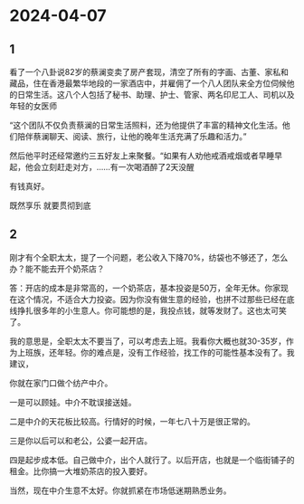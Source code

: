 # 2024-04-07

## 1


看了一个八卦说82岁的蔡澜变卖了房产套现，清空了所有的字画、古董、家私和藏品，住在香港最繁华地段的一家酒店中，并雇佣了一个八人团队来全方位伺候他的日常生活。这八个人包括了秘书、助理、护士、管家、两名印尼工人、司机以及年轻的女医师

“这个团队不仅负责蔡澜的日常生活照料，还为他提供了丰富的精神文化生活。他们陪伴蔡澜聊天、阅读、旅行，让他的晚年生活充满了乐趣和活力。” 

然后他平时还经常邀约三五好友上来聚餐。“如果有人劝他戒酒戒烟或者早睡早起，他会立刻赶走对方，……有一次喝酒醉了2天没醒

有钱真好。

既然享乐 就要贯彻到底






## 2


刚才有个全职太太，提了一个问题，老公收入下降70%，纺袋也不够还了，怎么办？能不能去开个奶茶店？

答：开店的成本是非常高的，一个奶茶店，基本投姿是50万，全年无休。你家现在这个情况，不适合大力投姿。因为你没有做生意的经验，也拼不过那些已经在底线挣扎很多年的小生意人。你可能想的是，我投点钱，就等发财了。这也太可笑了。

我的意思是，全职太太不要当了，可以考虑去上班。我看你大概也就30-35岁，作为上班族，还年轻。你的难点是，没有工作经验，找工作的可能性基本没有了。我建议，

 你就在家门口做个纺产中介。

一是可以顾娃。中介不耽误接送娃。

二是中介的天花板比较高。行情好的时候，一年七八十万是很正常的。

三是你以后可以和老公，公婆一起开店。

四是起步成本低。自己做中介，出个人就行了。以后开店，也就是一个临街铺子的租金。比你搞一大堆奶茶店的投入要好。

 当然，现在中介生意不太好。你就抓紧在市场低迷期熟悉业务。






